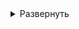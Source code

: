 <!-- [Настройка облачного провайдера Yandex Cloud для работы с Terraform](/Solution/4.3.%20YC%20provider%20setup%20for%20Terraform.md) -->

<details>
<summary>Развернуть</summary>  

1. Запуск Python-скрипта [**update_ansible_inventory.py**](python-scripts/update_ansible_inventory.py) для автоматического и динамического формирования inventory.yaml

- Cкрипт содержит в себе вызовы скриптов: 
  - [get_terraform_vm_data.py](python-scripts/get_terraform_vm_data.py) 
  - [update_ansible_meta.py](python-scripts/update_ansible_meta.py)



        

</details>




